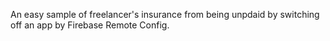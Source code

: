 An easy sample of freelancer's insurance from being unpdaid by switching off an app by Firebase Remote Config.
